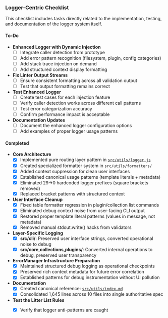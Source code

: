 ### Logger-Centric Checklist

This checklist includes tasks directly related to the implementation, testing, and documentation of the logger system itself.

#### To-Do

- **Enhanced Logger with Dynamic Injection**
  - [ ] Integrate caller detection from prototype
  - [ ] Add error pattern recognition (filesystem, plugin, config categories)
  - [ ] Add stack trace injection on demand
  - [ ] Add structured context display formatting
- **Fix Linter Output Streams**
  - [ ] Ensure consistent formatting across all validation output
  - [ ] Test that output formatting remains correct
- **Test Enhanced Logger**
  - [ ] Create test cases for each injection feature
  - [ ] Verify caller detection works across different call patterns
  - [ ] Test error categorization accuracy
  - [ ] Confirm performance impact is acceptable
- **Documentation Updates**
  - [ ] Document the enhanced logger configuration options
  - [ ] Add examples of proper logger usage patterns

#### Completed

- **Core Architecture**
  - [x] Implemented pure routing layer pattern in [`src/utils/logger.js`](../../src/utils/logger.js)
  - [x] Created specialized formatter system in `src/utils/formatters/`
  - [x] Added context suppression for clean user interfaces
  - [x] Established canonical usage patterns (template literals + metadata)
  - [x] Eliminated 29→0 hardcoded logger prefixes (square brackets removed)
  - [x] Replaced bracket patterns with structured context
- **User Interface Cleanup**
  - [x] Fixed table formatter regression in plugin/collection list commands
  - [x] Eliminated debug context noise from user-facing CLI output
  - [x] Restored proper template literal patterns (values in message, not metadata)
  - [x] Removed manual stdout.write() hacks from validators
- **Layer-Specific Logging**
  - [x] **src/cli/**: Preserved user interface strings, converted operational noise to debug
  - [x] **src/core,collections,plugins/**: Converted internal operations to debug, preserved user transparency
- **ErrorManager Infrastructure Preparation**
  - [x] Maintained structured debug logging as operational checkpoints
  - [x] Preserved rich context metadata for future error correlation
  - [x] Established patterns for debug instrumentation without UI pollution
- **Documentation**
  - [x] Created canonical reference: [`src/utils/index.md`](../../src/utils/index.md)
  - [x] Consolidated 1,645 lines across 10 files into single authoritative spec
- **Test the Litter List Rules**
  - [x] Verify that logger anti-patterns are caught

